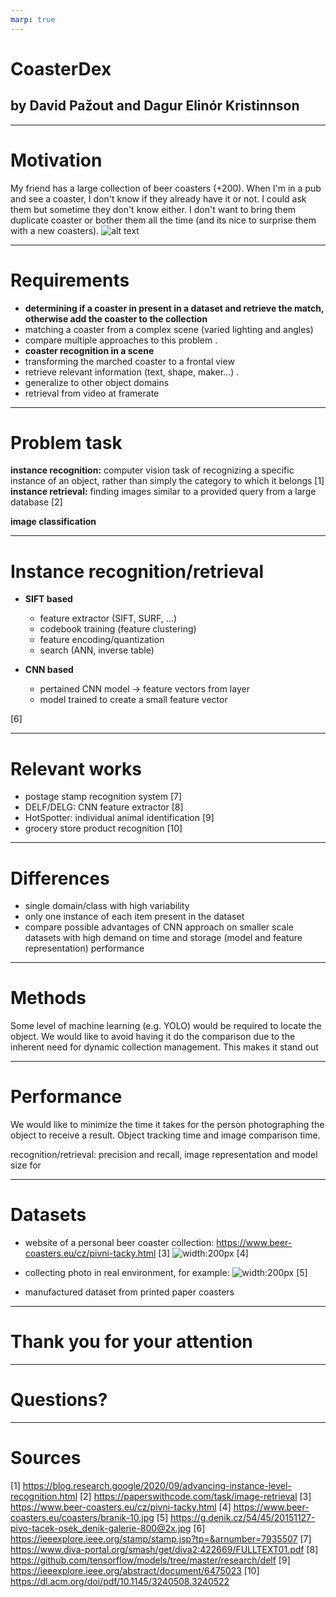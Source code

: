 ```yaml
---
marp: true
---
```


# CoasterDex
## by David Pažout and Dagur Elinór Kristinnson 

---

# Motivation

My friend has a large collection of beer coasters (+200).
When I'm in a pub and see a coaster, I don't know if they already have it or not. I could ask them but sometime they don't know either. I don't want to bring them duplicate coaster or bother them all the time (and its nice to surprise them with a new coasters).
![alt text](https://i.pinimg.com/564x/d1/cb/27/d1cb27e1a5dd3983174b1e70c4a17a7d.jpg)

---

# Requirements

- **determining if a coaster in present in a dataset and retrieve the match, otherwise add the coaster to the collection**
- matching a coaster from a complex scene (varied lighting and angles)
- compare multiple approaches to this problem
.
- **coaster recognition in a scene**
- transforming the marched coaster to a frontal view
- retrieve relevant information (text, shape, maker...)
.
- generalize to other object domains
- retrieval from video at framerate

---

# Problem task

**instance recognition:** computer vision task of recognizing a specific instance of an object, rather than simply the category to which it belongs [1]
**instance retrieval:** finding images similar to a provided query from a large database [2]

**image classification**

---

# Instance recognition/retrieval

- **SIFT based**
    - feature extractor (SIFT, SURF, ...)
    - codebook training (feature clustering)
    - feature encoding/quantization
    - search (ANN, inverse table)

- **CNN based**
    - pertained CNN model -> feature vectors from layer
    - model trained to create a small feature vector

[6]

---

# Relevant works

- postage stamp recognition system [7]
- DELF/DELG: CNN feature extractor [8]
- HotSpotter: individual animal identification [9]
- grocery store product recognition [10]

---

# Differences

- single domain/class with high variability
- only one instance of each item present in the dataset
- compare possible advantages of CNN approach on smaller scale datasets with high demand on time and storage (model and feature representation) performance

---

# Methods 

Some level of machine learning (e.g. YOLO) would be required to locate the object. We would like to avoid having it do the comparison due to the inherent need for dynamic collection management.
This makes it stand out 

---

# Performance

We would like to minimize the time it takes for the person photographing the object to receive a result. 
Object tracking time and image comparison time.

recognition/retrieval: precision and recall, image representation and model size for 


---

# Datasets

- website of a personal beer coaster collection: https://www.beer-coasters.eu/cz/pivni-tacky.html [3]
![width:200px](https://www.beer-coasters.eu/coasters/branik-10.jpg) [4]

- collecting photo in real environment, for example:
![width:200px](https://g.denik.cz/54/45/20151127-pivo-tacek-osek_denik-galerie-800@2x.jpg) [5]

- manufactured dataset from printed paper coasters

---

# Thank you for your attention

---

# Questions?

---

# Sources

[1] https://blog.research.google/2020/09/advancing-instance-level-recognition.html
[2] https://paperswithcode.com/task/image-retrieval
[3] https://www.beer-coasters.eu/cz/pivni-tacky.html
[4] https://www.beer-coasters.eu/coasters/branik-10.jpg
[5] https://g.denik.cz/54/45/20151127-pivo-tacek-osek_denik-galerie-800@2x.jpg
[6] https://ieeexplore.ieee.org/stamp/stamp.jsp?tp=&arnumber=7935507
[7] https://www.diva-portal.org/smash/get/diva2:422669/FULLTEXT01.pdf
[8] https://github.com/tensorflow/models/tree/master/research/delf
[9] https://ieeexplore.ieee.org/abstract/document/6475023
[10] https://dl.acm.org/doi/pdf/10.1145/3240508.3240522
